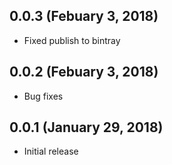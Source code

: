 ## 0.0.3 (Febuary 3, 2018)

* Fixed publish to bintray

## 0.0.2 (Febuary 3, 2018)

* Bug fixes

## 0.0.1 (January 29, 2018)

* Initial release
